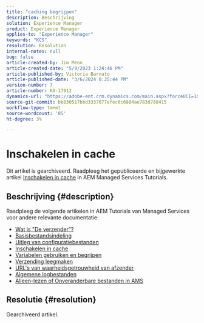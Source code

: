 ```yaml
---
title: "caching begrijpen"
description: Beschrijving
solution: Experience Manager
product: Experience Manager
applies-to: "Experience Manager"
keywords: "KCS"
resolution: Resolution
internal-notes: null
bug: false
article-created-by: Jim Menn
article-created-date: "5/9/2023 1:24:46 PM"
article-published-by: Victoria Barnato
article-published-date: "3/6/2024 8:25:44 PM"
version-number: 7
article-number: KA-17912
dynamics-url: "https://adobe-ent.crm.dynamics.com/main.aspx?forceUCI=1&pagetype=entityrecord&etn=knowledgearticle&id=f4bcfadc-6cee-ed11-8849-6045bd006b3d"
source-git-commit: bb830517bbd3337677efec6c6884ae783d788415
workflow-type: tm+mt
source-wordcount: '85'
ht-degree: 3%

---
```


# Inschakelen in cache


Dit artikel is gearchiveerd. Raadpleeg het gepubliceerde en bijgewerkte artikel [Inschakelen in cache](https://experienceleague.adobe.com/docs/experience-manager-learn/ams/dispatcher/understanding-cache.html) in AEM Managed Services Tutorials.

## Beschrijving {#description}


Raadpleeg de volgende artikelen in AEM Tutorials van Managed Services voor andere relevante documentatie:

- [Wat is &quot;De verzender&quot;?](https://experienceleague.adobe.com/docs/experience-manager-learn/ams/dispatcher/what-is-the-dispatcher.html)
- [Basisbestandsindeling](https://experienceleague.adobe.com/docs/experience-manager-learn/ams/dispatcher/basic-file-layout.html?lang=en)
- [Uitleg van configuratiebestanden](https://experienceleague.adobe.com/docs/experience-manager-learn/ams/dispatcher/explanation-config-files.html)
- [Inschakelen in cache](https://experienceleague.adobe.com/docs/experience-manager-learn/ams/dispatcher/understanding-cache.html)
- [Variabelen gebruiken en begrijpen](https://experienceleague.adobe.com/docs/experience-manager-learn/ams/dispatcher/variables.html)
- [Verzending leegmaken](https://experienceleague.adobe.com/docs/experience-manager-learn/ams/dispatcher/disp-flushing.html)
- [URL&#39;s van waarheidsgetrouwheid van afzender](https://experienceleague.adobe.com/docs/experience-manager-learn/ams/dispatcher/disp-vanity-url.html)
- [Algemene logbestanden](https://experienceleague.adobe.com/docs/experience-manager-learn/ams/dispatcher/common-logs.html)
- [Alleen-lezen of Onveranderbare bestanden in AMS](https://experienceleague.adobe.com/docs/experience-manager-learn/ams/dispatcher/immutable-files.html)



## Resolutie {#resolution}


Gearchiveerd artikel.
